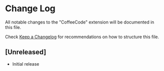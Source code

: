 # Change Log

All notable changes to the "CoffeeCode" extension will be documented in this file.

Check [Keep a Changelog](http://keepachangelog.com/) for recommendations on how to structure this file.

## [Unreleased]

- Initial release
